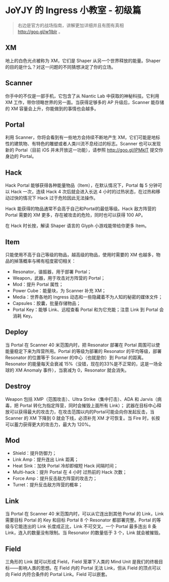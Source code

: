 # JoYJY 的 Ingress 小教室 - 初级篇 #

> 右边是官方的战场指南，讲解更加详细并且有图有真相 http://goo.gl/w1Iblr 。

## XM

地上的白色光点被称为 XM，它们是 Shaper 从另一个世界释放的能量。Shaper 的目的是什么？对这一问题的不同猜想决定了你的立场。

## Scanner

你手中的不仅是一部手机，它包含了从 Niantic Lab 中获取的神秘科技。它利用 XM 工作，带你领略世界的另一面。当获得足够多的 AP 升级后，Scanner 能存储的 XM 容量会上升，你能做到的事情也会越多。

## Portal

利用 Scanner，你将会看到有一些地方会持续不断地产生 XM，它们可能是地标性的建筑物、有特色的雕塑或者人类川流不息经过的标志。Scanner 也可以发现新的 Portal（目前 iOS 并未开放这一功能），请参照 http://goo.gl/IPMklT 提交你身边的 Portal。

## Hack

Hack Portal 能够获得各种能量物品（Item），在默认情况下，Portal 每 5 分钟可以 Hack 一次，连续 Hack 4 次后就会进入长达 4 小时的过热状态，在过热和移动过快的情况下 Hack 过于危险因此无法操作。

Hack 能获得的物品通常不会高于自己和Portal的最低等级。Hack 敌方阵营的 Portal 需要的 XM 更多，存在被攻击的危险，同时也可以获得 100 AP。

在 Hack 时长按，解读 Shaper 语言的 Glyph 小游戏能带给你更多 Item。

## Item

只能使用不高于自己等级的物品，越高级的物品，使用时需要的 XM 也越多，物品的掉落概率与稀有程度密切相关：

 - Resonator，谐振器，用于部署 Portal；
 - Weapon，武器，用于攻击对方阵营的 Portal；
 - Mod：提升 Portal 属性；
 - Power Cube：能量块，为 Scanner 补充 XM；
 - Media：世界各地的 Ingress 动态和一些隐藏着不为人知的秘密的媒体文件；
 - Capsules：胶囊，批量存储物品；
 - Portal Key：能够 Link、远程查看 Portal 和为它充能；注意 Link 到 Portal 会消耗 Key。

## Deploy

当 Portal 在 Scanner 40 米范围内时，把 Resonator 部署在 Portal 周围可以使能量稳定下来为阵营所用。Portal 的等级为部署的 Resonator 的平均等级，部署 Resonator 的位置等于 Scanner 的中心（也就是你）到 Portal 的距离。Resonator 的能量每天会衰减 15%（没错，现在的33%是不正常的，这是一场全球的 XM Anomaly 事件），当衰减为 0，Resonator 就会消失。

## Destroy

Weapon 包括 XMP（范围攻击）、Ultra Strike（集中打击）、ADA 和 Jarvis（病毒，把 Portal 转化为指定阵营，同时会摧毁上面所有 Link）；
武器在目标中心释放可以获得最大的攻击力，在攻击范围以内的Portal可能会向你发起反击，当 Scanner 的 XM 下降到 0 就会下线，必须补充 XM 才可恢复。当 Fire 时，长按可以蓄力获得更大的攻击力，最大为 120%。

## Mod

 - Shield：提升防御力；
 - Link Amp：提升连出 Link 距离；
 - Heat Sink：加快 Portal 冷却即缩短 Hack 间隔时间；
 - Multi-hack：提升 Portal 在 4 小时 过热前的 Hack 次数；
 - Force Amp：提升反击敌方阵营的攻击力；
 - Turret：提升反击敌方阵营的概率；

## Link

当 Portal 在 Scanner 40 米范围内时，可以从它连出到其他 Portal 的 Link，Link 需要目标 Portal 的 Key 和目标 Portal 8 个 Resonator 都部署完整。Portal 的等级与它能连出的 Link 长度成正比，Link 不可交叉。一个 Portal 最多连出 8 条 Link，连入的数量没有限制。当 Resonator 的数量低于 3 个，Link 就会被摧毁。

## Field

三角形的 Link 就可以形成 Field，Field 笼罩下人类的 Mind Unit 是我们的终极目标——影响人类的思想。在 Field 内的 Portal 无法 Link，但从 Field 的顶点可以向 Field 内符合条件的 Portal Link。Field 可以嵌套。